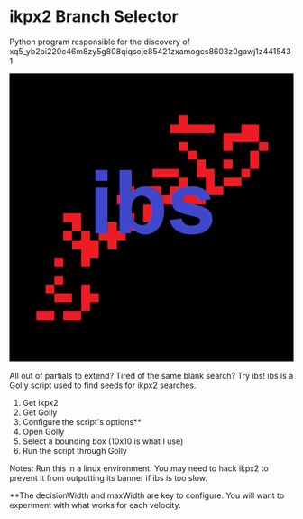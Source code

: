 # ikpx2 Branch Selector
Python program responsible for the discovery of xq5_yb2bi220c46m8zy5g808qiqsoje85421zxamogcs8603z0gawj1z4415431

![alt text](https://github.com/johnwinston/ibs/blob/main/ibs.png)

All out of partials to extend? Tired of the same blank search? Try ibs! ibs is a Golly script used to find seeds for ikpx2 searches.

1. Get ikpx2
2. Get Golly
3. Configure the script's options**
4. Open Golly
5. Select a bounding box (10x10 is what I use)
6. Run the script through Golly

Notes: Run this in a linux environment. You may need to hack ikpx2 to prevent it from outputting its banner if ibs is too slow.

**The decisionWidth and maxWidth are key to configure. You will want to experiment with what works for each velocity.
